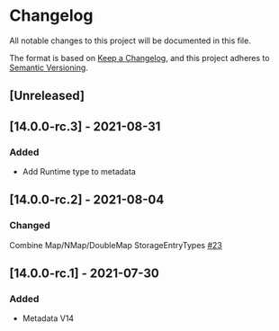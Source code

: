 
# Changelog
All notable changes to this project will be documented in this file.

The format is based on [Keep a Changelog](https://keepachangelog.com/en/1.0.0/),
and this project adheres to [Semantic Versioning](https://semver.org/spec/v2.0.0.html).

## [Unreleased]

## [14.0.0-rc.3] - 2021-08-31
### Added
- Add Runtime type to metadata

## [14.0.0-rc.2] - 2021-08-04
### Changed
Combine Map/NMap/DoubleMap StorageEntryTypes [#23](https://github.com/paritytech/frame-metadata/pull/23)

## [14.0.0-rc.1] - 2021-07-30
### Added
- Metadata V14